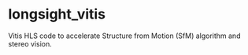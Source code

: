 # longsight_vitis
Vitis HLS code to accelerate Structure from Motion (SfM) algorithm and stereo vision.
